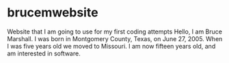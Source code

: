 # brucemwebsite
Website that I am going to use for my first coding attempts
Hello, I am Bruce Marshall. I was born in Montgomery County, Texas, on June 27, 2005. When I was five years old we moved to Missouri. I am now fifteen years old, and am interested in software.
